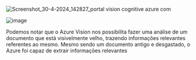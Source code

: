 ![Screenshot_30-4-2024_142827_portal vision cognitive azure com](https://github.com/Pedrodev17/Lab_Azure_Vision/assets/125491924/ecf5d656-2711-4164-8305-2fa3bce0a87a)

![image](https://github.com/Pedrodev17/Lab_Azure_Vision/assets/125491924/359c85b8-4acf-4a92-a9c0-abef84d9be38)

Podemos notar que o Azure Vision nos possibilita fazer uma análise de um documento que está visivelmente velho, trazendo informações relevantes referentes ao mesmo. Mesmo sendo um documento antigo e desgastado, o Azure foi capaz de extrair informações relevantes
